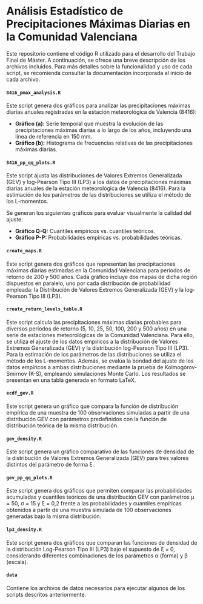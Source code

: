 # Análisis Estadístico de Precipitaciones Máximas Diarias en la Comunidad Valenciana

Este repositorio contiene el código R utilizado para el desarrollo del Trabajo Final de Máster. A continuación, se ofrece una breve descripción de los archivos incluidos. Para más detalles sobre la funcionalidad y uso de cada script, se recomienda consultar la documentación incorporada al inicio de cada archivo.

#### `8416_pmax_analysis.R`

Este script genera dos gráficos para analizar las precipitaciones máximas diarias anuales registradas en la estación meteorológica de Valencia (8416):

- **Gráfico (a):** Serie temporal que muestra la evolución de las precipitaciones máximas diarias a lo largo de los años, incluyendo una línea de referencia en 150 mm.
- **Gráfico (b):** Histograma de frecuencias relativas de las precipitaciones máximas diarias.



#### `8416_pp_qq_plots.R`

Este script ajusta las distribuciones de Valores Extremos Generalizada (GEV) y log-Pearson Tipo III (LP3) a los datos de precipitaciones máximas diarias anuales de la estación meteorológica de Valencia (8416). Para la estimación de los parámetros de las distribuciones se utiliza el método de los L-momentos.

Se generan los siguientes gráficos para evaluar visualmente la calidad del ajuste:

- **Gráfico Q-Q:** Cuantiles empíricos vs. cuantiles teóricos.
- **Gráfico P-P:** Probabilidades empíricas vs. probabilidades teóricas.



#### `create_maps.R`

Este script genera dos gráficos que representan las precipitaciones máximas diarias estimadas en la Comunidad Valenciana para períodos de retorno de 200 y 500 años. Cada gráfico incluye dos mapas de dicha región dispuestos en paralelo, uno por cada distribución de probabilidad empleada: la Distribución de Valores Extremos Generalizada (GEV) y la log-Pearson Tipo III (LP3).



#### `create_return_levels_table.R`

Este script calcula las precipitaciones máximas diarias probables para diversos períodos de retorno (5, 10, 25, 50, 100, 200 y 500 años) en una serie de estaciones meteorológicas de la Comunidad Valenciana. Para ello, se utiliza el ajuste de los datos empíricos a la distribución de Valores Extremos Generalizada (GEV) y la distribución log-Pearson Tipo III (LP3). Para la estimación de los parámetros de las distribuciones se utiliza el método de los L-momentos. Además, se evalúa la bondad del ajuste de los datos empíricos a ambas distribuciones mediante la prueba de Kolmogórov-Smirnov (K-S), empleando simulaciones Monte Carlo. Los resultados se presentan en una tabla generada en formato LaTeX.



#### `ecdf_gev.R`

Este script genera un gráfico que compara la función de distribución empírica de una muestra de 100 observaciones simuladas a partir de una distribución GEV con parámetros predefinidos con la función de distribución teórica de la misma distribución.



#### `gev_density.R`

Este script genera un gráfico comparativo de las funciones de densidad de la distribución de Valores Extremos Generalizada (GEV) para tres valores distintos del parámetro de forma ξ.



#### `gev_pp_qq_plots.R`

Este script genera dos gráficos que permiten comparar las probabilidades acumuladas y cuantiles teóricos de una distribución GEV con parámetros μ = 50, σ = 15 y ξ = 0,2 frente a las probabilidades y cuantiles empíricas obtenidos a partir de una muestra simulada de 100 observaciones generadas bajo la misma distribución.



#### `lp3_density.R`

Este script genera dos gráficos que comparan las funciones de densidad de la distribución Log-Pearson Tipo III (LP3) bajo el supuesto de ξ = 0, considerando diferentes combinaciones de los parámetros α (forma) y β (escala).



#### `data`

Contiene los archivos de datos necesarios para ejecutar algunos de los scripts descritos anteriormente.
